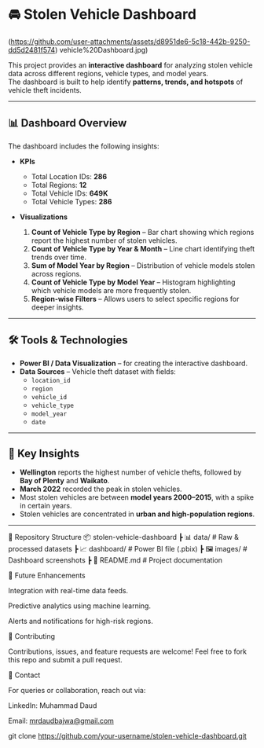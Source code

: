 # 🚘 Stolen Vehicle Dashboard

(https://github.com/user-attachments/assets/d8951de6-5c18-442b-9250-dd5d2481f574)
vehicle%20Dashboard.jpg)

This project provides an **interactive dashboard** for analyzing stolen vehicle data across different regions, vehicle types, and model years.  
The dashboard is built to help identify **patterns, trends, and hotspots** of vehicle theft incidents.

---

## 📊 Dashboard Overview

The dashboard includes the following insights:

- **KPIs**  
  - Total Location IDs: **286**  
  - Total Regions: **12**  
  - Total Vehicle IDs: **649K**  
  - Total Vehicle Types: **286**  

- **Visualizations**  
  1. **Count of Vehicle Type by Region** – Bar chart showing which regions report the highest number of stolen vehicles.  
  2. **Count of Vehicle Type by Year & Month** – Line chart identifying theft trends over time.  
  3. **Sum of Model Year by Region** – Distribution of vehicle models stolen across regions.  
  4. **Count of Vehicle Type by Model Year** – Histogram highlighting which vehicle models are more frequently stolen.  
  5. **Region-wise Filters** – Allows users to select specific regions for deeper insights.  

---

## 🛠️ Tools & Technologies

- **Power BI / Data Visualization** – for creating the interactive dashboard.  
- **Data Sources** – Vehicle theft dataset with fields:  
  - `location_id`  
  - `region`  
  - `vehicle_id`  
  - `vehicle_type`  
  - `model_year`  
  - `date`  

---

## 📌 Key Insights

- **Wellington** reports the highest number of vehicle thefts, followed by **Bay of Plenty** and **Waikato**.  
- **March 2022** recorded the peak in stolen vehicles.  
- Most stolen vehicles are between **model years 2000–2015**, with a spike in certain years.  
- Stolen vehicles are concentrated in **urban and high-population regions**.  

---

📂 Repository Structure
📦 stolen-vehicle-dashboard
 ┣ 📊 data/          # Raw & processed datasets
 ┣ 📈 dashboard/     # Power BI file (.pbix)
 ┣ 🖼️ images/        # Dashboard screenshots
 ┣ 📄 README.md      # Project documentation

 🔮 Future Enhancements

Integration with real-time data feeds.

Predictive analytics using machine learning.

Alerts and notifications for high-risk regions.

🤝 Contributing

Contributions, issues, and feature requests are welcome!
Feel free to fork this repo and submit a pull request.

📧 Contact

For queries or collaboration, reach out via:

LinkedIn: Muhammad Daud 

Email: mrdaudbajwa@gmail.com

  
   git clone https://github.com/your-username/stolen-vehicle-dashboard.git


